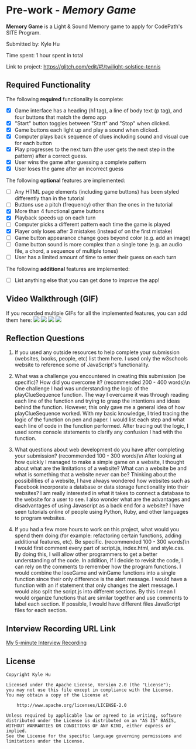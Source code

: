 # Pre-work - *Memory Game*

**Memory Game** is a Light & Sound Memory game to apply for CodePath's SITE Program. 

Submitted by: Kyle Hu

Time spent: 1 hour spent in total

Link to project: https://glitch.com/edit/#!/twilight-solstice-tennis

## Required Functionality

The following **required** functionality is complete:

* [x] Game interface has a heading (h1 tag), a line of body text (p tag), and four buttons that match the demo app
* [x] "Start" button toggles between "Start" and "Stop" when clicked. 
* [x] Game buttons each light up and play a sound when clicked. 
* [x] Computer plays back sequence of clues including sound and visual cue for each button
* [x] Play progresses to the next turn (the user gets the next step in the pattern) after a correct guess. 
* [x] User wins the game after guessing a complete pattern
* [x] User loses the game after an incorrect guess

The following **optional** features are implemented:

* [ ] Any HTML page elements (including game buttons) has been styled differently than in the tutorial
* [ ] Buttons use a pitch (frequency) other than the ones in the tutorial
* [x] More than 4 functional game buttons
* [x] Playback speeds up on each turn
* [ ] Computer picks a different pattern each time the game is played
* [x] Player only loses after 3 mistakes (instead of on the first mistake)
* [ ] Game button appearance change goes beyond color (e.g. add an image)
* [ ] Game button sound is more complex than a single tone (e.g. an audio file, a chord, a sequence of multiple tones)
* [ ] User has a limited amount of time to enter their guess on each turn

The following **additional** features are implemented:

- [ ] List anything else that you can get done to improve the app!

## Video Walkthrough (GIF)

If you recorded multiple GIFs for all the implemented features, you can add them here:
<img src = 'http://g.recordit.co/3ntJnrXQpQ.gif'>
<img src = 'http://g.recordit.co/86QiiVvyDf.gif'>
<img src = 'http://g.recordit.co/sXIbYh47cT.gif'>
<img src = 'http://g.recordit.co/q3obi8Akbz.gif'>

## Reflection Questions
1. If you used any outside resources to help complete your submission (websites, books, people, etc) list them here. 
I used only the w3schools website to reference some of JavaScript's functionality.

2. What was a challenge you encountered in creating this submission (be specific)? How did you overcome it? (recommended 200 - 400 words)\n
One challenge I had was understanding the logic of the playClueSequence function. The way I overcame it was through reading each line of the function and trying to grasp the intentions and ideas behind the function. However, this only gave me a general idea of how playClueSequence worked. With my basic knowledge, I tried tracing the logic of the function on pen and paper. I would list each step and what each line of code in the function performed. After tracing out the logic, I used some console statements to clarify any confusion I had with the function.

3. What questions about web development do you have after completing your submission? (recommended 100 - 300 words)\n
After looking at how quickly I managed to make a simple game on a website, I thought about what are the limitations of a website? What can a website be and what is something that a website never can be? Thinking about the possibilities of a website, I have always wondered how websites such as Facebook incorporate a database or data storage functionality into their websites? I am really interested in what it takes to connect a database to the website for a user to see. I also wonder what are the advantages and disadvantages of using Javascript as a back end for a website? I have seen tutorials online of people using Python, Ruby, and other languages to program websites.


4. If you had a few more hours to work on this project, what would you spend them doing (for example: refactoring certain functions, adding additional features, etc). Be specific. (recommended 100 - 300 words)\n
I would first comment every part of script.js, index.html, and style.css. By doing this, I will allow other programmers to get a better understanding of the code. In addition, if I decide to revisit the code, I can rely on the comments to remember how the program functions. I would combine the loseGame and winGame functions into a single function since their only difference is the alert message. I would have a function with an if statement that only changes the alert message. I would also split the script.js into different sections. By this I mean I would organize functions that are similar together and use comments to label each section. If possible, I would have different files JavaScript files for each section.



## Interview Recording URL Link

[My 5-minute Interview Recording](your-link-here)


## License

    Copyright Kyle Hu

    Licensed under the Apache License, Version 2.0 (the "License");
    you may not use this file except in compliance with the License.
    You may obtain a copy of the License at

        http://www.apache.org/licenses/LICENSE-2.0

    Unless required by applicable law or agreed to in writing, software
    distributed under the License is distributed on an "AS IS" BASIS,
    WITHOUT WARRANTIES OR CONDITIONS OF ANY KIND, either express or implied.
    See the License for the specific language governing permissions and
    limitations under the License.
